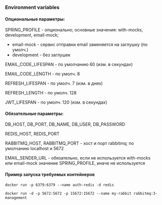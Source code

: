 ### Environment variables

#### Опциональные параметры:

SPRING_PROFILE - опционально; основные значения: with-mocks, development, email-mock;

- email-mock - сервис отправки email заменяется на заглушку (по умолч.)
- development - без заглушек

EMAIL_CODE_LIFESPAN - по умолчанию 60 (изм. в секундах)

EMAIL_CODE_LENGTH - по умолч. 8

REFRESH_LIFESPAN - по умолч. 7 (изм. в днях)

REFRESH_LENGTH - по умолч. 128

JWT_LIFESPAN - по умолч. 120 (изм. в секундах)

#### Обязательные параметры:

DB_HOST, DB_PORT, DB_NAME, DB_USER, DB_PASSWORD

REDIS_HOST, REDIS_PORT

RABBITMQ_HOST, RABBITMQ_PORT - хост и порт rabbitmq; по умолчанию localhost и 5672

EMAIL_SENDER_URL - обязательно, если не используется with-mocks или email-mock значение SPRING_PROFILE, иначе
не используется

#### Пример запуска требуемых контейнеров

`docker run -p 6379:6379 --name auth-redis -d redis`

`docker run -d -p 5672:5672 -p 15672:15672 --name my-rabbit rabbitmq:3-management`